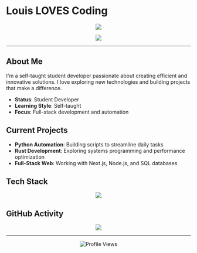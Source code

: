 # Louis LOVES Coding

<p align="center">
  <img src="https://capsule-render.vercel.app/api?type=waving&color=0:0078D4,100:00cfff&height=150&section=header&text=Louis%20LOVES%20Coding&fontSize=40&fontAlignY=35" />
</p>

<p align="center">
  <img src="https://readme-typing-svg.demolab.com?font=Fira+Code&duration=4000&pause=1000&color=00CFFF&center=true&vCenter=true&width=600&lines=Hey+there!+I'm+Louis;Student+Developer;I+code+with+curiosity;Rust+is+HARD;Let's+build+something+amazing!" />
</p>

---

## About Me

I'm a self-taught student developer passionate about creating efficient and innovative solutions. I love exploring new technologies and building projects that make a difference.

- **Status**: Student Developer
- **Learning Style**: Self-taught
- **Focus**: Full-stack development and automation

## Current Projects

- **Python Automation**: Building scripts to streamline daily tasks
- **Rust Development**: Exploring systems programming and performance optimization
- **Full-Stack Web**: Working with Next.js, Node.js, and SQL databases

## Tech Stack

<p align="center">
  <img src="https://skillicons.dev/icons?i=python,js,rust,git,github,vscode" />
</p>

## GitHub Activity

<p align="center">
  <img src="https://github-readme-activity-graph.vercel.app/graph?username=Louis-LOVES-Coding&theme=tokyo-night&hide_border=true" />
</p>

---

<p align="center">
  <img src="https://komarev.com/ghpvc/?username=Louis-LOVES-Coding&style=flat-square&color=00cfff" alt="Profile Views"/>
</p>
